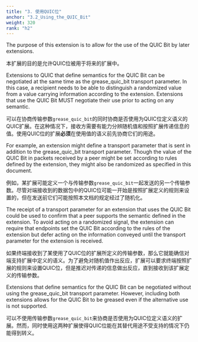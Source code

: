 ```yaml
---
title: "3. 使用QUIC位"
anchor: "3.2_Using_the_QUIC_Bit"
weight: 320
rank: "h2"
---
```


The purpose of this extension is to allow for the use of the QUIC Bit by later extensions.

本扩展的目的是允许QUIC位被用于将来的扩展中。

Extensions to QUIC that define semantics for the QUIC Bit can be negotiated at the same time as the grease_quic_bit transport parameter. In this case, a recipient needs to be able to distinguish a randomized value from a value carrying information according to the extension. Extensions that use the QUIC Bit MUST negotiate their use prior to acting on any semantic.

可以在协商传输参数`grease_quic_bit`的同时协商是否使用为QUIC位定义语义的QUIC扩展。在这种情况下，接收方需要有能力分辨随机值和按照扩展传递信息的值。使用QUIC位的扩展**必须**在使用值的语义前先协商它们的用途。

For example, an extension might define a transport parameter that is sent in addition to the grease_quic_bit transport parameter. Though the value of the QUIC Bit in packets received by a peer might be set according to rules defined by the extension, they might also be randomized as specified in this document.

例如，某扩展可能定义一个与传输参数`grease_quic_bit`一起发送的另一个传输参数。尽管对端接收到的数据包中的QUIC位可能一开始是按照扩展定义的规则来设置的，但在发送前它们可能按照本文档的规定经过了随机化。

The receipt of a transport parameter for an extension that uses the QUIC Bit could be used to confirm that a peer supports the semantic defined in the extension. To avoid acting on a randomized signal, the extension can require that endpoints set the QUIC Bit according to the rules of the extension but defer acting on the information conveyed until the transport parameter for the extension is received.

如果终端接收到了某使用了QUIC位的扩展所定义的传输参数，那么它就能确信对端支持扩展中定义的语义。为了避免对随机值作出反应，扩展可以要求终端按照扩展的规则来设置QUIC位，但是推迟对传递的信息做出反应，直到接收到该扩展定义的传输参数。

Extensions that define semantics for the QUIC Bit can be negotiated without using the grease_quic_bit transport parameter. However, including both extensions allows for the QUIC Bit to be greased even if the alternative use is not supported.

可以不使用传输参数`grease_quic_bit`来协商是否使用为QUIC位定义语义的扩展。然而，同时使用这两种扩展使得QUIC位能在其替代用途不受支持的情况下仍能得到转义。
